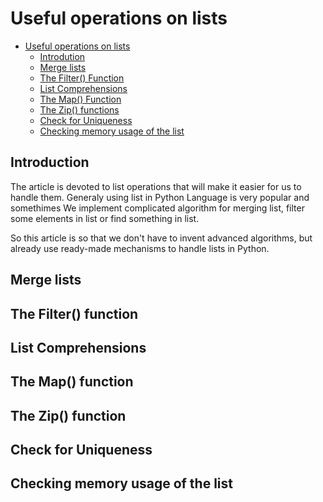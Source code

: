 # Useful operations on lists
- [Useful operations on lists](#useful-operations-on-lists)
  - [Introdution](#introdution)
  - [Merge lists](#merge-lists)
  - [The Filter() Function](#the-filter-function)
  - [List Comprehensions](#list-comprehensions)
  - [The Map() Function](#the-map-function)
  - [The Zip() functions](#the-zip-functions)
  - [Check for Uniqueness](#check-for-uniqueness)
  - [Checking memory usage of the list](#checking-memory-usage-of-the-list)

## Introduction
The article is devoted to list operations that will make it easier for us to handle them.
Generaly using list in Python Language is very popular and somethimes We implement complicated 
algorithm for merging list, filter some elements in list or find something in list. 

So this article is so that we don't have to invent advanced algorithms,
but already use ready-made mechanisms to handle lists in Python. 

## Merge lists

## The Filter() function

## List Comprehensions

## The Map() function

## The Zip() function

## Check for Uniqueness

## Checking memory usage of the list
